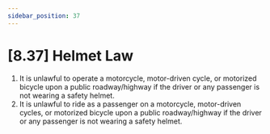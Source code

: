 ```yaml
---
sidebar_position: 37
---
```

# [8.37] Helmet Law

1. It is unlawful to operate a motorcycle, motor-driven cycle, or motorized bicycle upon a public roadway/highway if the driver or any passenger is not wearing a safety helmet.
2. It is unlawful to ride as a passenger on a motorcycle, motor-driven cycles, or motorized bicycle upon a public roadway/highway if the driver or any passenger is not wearing a safety helmet.